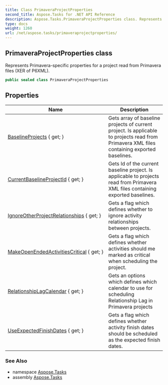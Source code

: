 ```yaml
---
title: Class PrimaveraProjectProperties
second_title: Aspose.Tasks for .NET API Reference
description: Aspose.Tasks.PrimaveraProjectProperties class. Represents Primaveraspecific properties for a project read from Primavera files XER of P6XML
type: docs
weight: 1260
url: /net/aspose.tasks/primaveraprojectproperties/
---
```

## PrimaveraProjectProperties class

Represents Primavera-specific properties for a project read from Primavera files (XER of P6XML).

```csharp
public sealed class PrimaveraProjectProperties
```

## Properties

| Name | Description |
| --- | --- |
| [BaselineProjects](../../aspose.tasks/primaveraprojectproperties/baselineprojects/) { get; } | Gets array of baseline projects of current project. Is applicable to projects read from Primavera XML files containing exported baselines. |
| [CurrentBaselineProjectId](../../aspose.tasks/primaveraprojectproperties/currentbaselineprojectid/) { get; } | Gets Id of the current baseline project. Is applicable to projects read from Primavera XML files containing exported baselines. |
| [IgnoreOtherProjectRelationships](../../aspose.tasks/primaveraprojectproperties/ignoreotherprojectrelationships/) { get; } | Gets a flag which defines whether to ignore activity relationships between projects. |
| [MakeOpenEndedActivitiesCritical](../../aspose.tasks/primaveraprojectproperties/makeopenendedactivitiescritical/) { get; } | Gets a flag which defines whether activities should me marked as critical when scheduling the project. |
| [RelationshipLagCalendar](../../aspose.tasks/primaveraprojectproperties/relationshiplagcalendar/) { get; } | Gets an options which defines which calendar to use for scheduling Relationship Lag in Primavera projects |
| [UseExpectedFinishDates](../../aspose.tasks/primaveraprojectproperties/useexpectedfinishdates/) { get; } | Gets a flag which defines whether activity finish dates should be scheduled as the expected finish dates. |

### See Also

* namespace [Aspose.Tasks](../../aspose.tasks/)
* assembly [Aspose.Tasks](../../)


